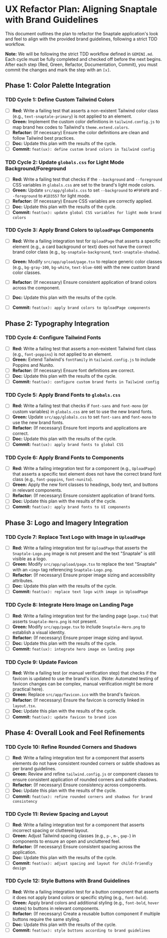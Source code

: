 # UX Refactor Plan: Aligning Snaptale with Brand Guidelines

This document outlines the plan to refactor the Snaptale application's look and feel to align with the provided brand guidelines, following a strict TDD workflow.

**Note:** We will be following the strict TDD workflow defined in `GEMINI.md`. Each cycle must be fully completed and checked off before the next begins. After each step (Red, Green, Refactor, Documentation, Commit), you must commit the changes and mark the step with an `[x]`.

## Phase 1: Color Palette Integration

### TDD Cycle 1: Define Custom Tailwind Colors

- [ ] **Red:** Write a failing test that asserts a non-existent Tailwind color class (e.g., `text-snaptale-primary`) is not applied to an element.
- [ ] **Green:** Implement the custom color definitions in `tailwind.config.js` to map brand hex codes to Tailwind's `theme.extend.colors`.
- [ ] **Refactor:** (If necessary) Ensure the color definitions are clean and follow Tailwind best practices.
- [ ] **Doc:** Update this plan with the results of the cycle.
- [ ] **Commit:** `feat(ux): define custom brand colors in Tailwind config`

### TDD Cycle 2: Update `globals.css` for Light Mode Background/Foreground

- [ ] **Red:** Write a failing test that checks if the `--background` and `--foreground` CSS variables in `globals.css` are set to the brand's light mode colors.
- [ ] **Green:** Update `src/app/globals.css` to set `--background` to `#F9FAFB` and `--foreground` to `#1D3557` for light mode.
- [ ] **Refactor:** (If necessary) Ensure CSS variables are correctly applied.
- [ ] **Doc:** Update this plan with the results of the cycle.
- [ ] **Commit:** `feat(ux): update global CSS variables for light mode brand colors`

### TDD Cycle 3: Apply Brand Colors to `UploadPage` Components

- [ ] **Red:** Write a failing integration test for `UploadPage` that asserts a specific element (e.g., a card background or text) does not have the correct brand color class (e.g., `bg-snaptale-background`, `text-snaptale-shadow`).
- [ ] **Green:** Modify `src/app/upload/page.tsx` to replace generic color classes (e.g., `bg-gray-100`, `bg-white`, `text-blue-600`) with the new custom brand color classes.

- [ ] **Refactor:** (If necessary) Ensure consistent application of brand colors across the component.
- [ ] **Doc:** Update this plan with the results of the cycle.
- [ ] **Commit:** `feat(ux): apply brand colors to UploadPage components`

## Phase 2: Typography Integration

### TDD Cycle 4: Configure Tailwind Fonts

- [ ] **Red:** Write a failing test that asserts a non-existent Tailwind font class (e.g., `font-poppins`) is not applied to an element.
- [ ] **Green:** Extend Tailwind's `fontFamily` in `tailwind.config.js` to include Poppins and Nunito.
- [ ] **Refactor:** (If necessary) Ensure font definitions are correct.
- [ ] **Doc:** Update this plan with the results of the cycle.
- [ ] **Commit:** `feat(ux): configure custom brand fonts in Tailwind config`

### TDD Cycle 5: Apply Brand Fonts to `globals.css`

- [ ] **Red:** Write a failing test that checks if `font-sans` and `font-mono` (or custom variables) in `globals.css` are set to use the new brand fonts.
- [ ] **Green:** Update `src/app/globals.css` to set `font-sans` and `font-mono` to use the new brand fonts.
- [ ] **Refactor:** (If necessary) Ensure font imports and applications are correct.
- [ ] **Doc:** Update this plan with the results of the cycle.
- [ ] **Commit:** `feat(ux): apply brand fonts to global CSS`

### TDD Cycle 6: Apply Brand Fonts to Components

- [ ] **Red:** Write a failing integration test for a component (e.g., `UploadPage`) that asserts a specific text element does not have the correct brand font class (e.g., `font-poppins`, `font-nunito`).
- [ ] **Green:** Apply the new font classes to headings, body text, and buttons in relevant components.
- [ ] **Refactor:** (If necessary) Ensure consistent application of brand fonts.
- [ ] **Doc:** Update this plan with the results of the cycle.
- [ ] **Commit:** `feat(ux): apply brand fonts to UI components`

## Phase 3: Logo and Imagery Integration

### TDD Cycle 7: Replace Text Logo with Image in `UploadPage`

- [ ] **Red:** Write a failing integration test for `UploadPage` that asserts the `Snaptale-Logo.png` image is not present and the text "Snaptale" is still visible as a logo.
- [ ] **Green:** Modify `src/app/upload/page.tsx` to replace the text "Snaptale" with an `<img>` tag referencing `Snaptale-Logo.png`.
- [ ] **Refactor:** (If necessary) Ensure proper image sizing and accessibility attributes.
- [ ] **Doc:** Update this plan with the results of the cycle.
- [ ] **Commit:** `feat(ux): replace text logo with image in UploadPage`

### TDD Cycle 8: Integrate Hero Image on Landing Page

- [ ] **Red:** Write a failing integration test for the landing page (`page.tsx`) that asserts `Snaptale-Hero.png` is not present.
- [ ] **Green:** Modify `src/app/page.tsx` to include `Snaptale-Hero.png` to establish a visual identity.
- [ ] **Refactor:** (If necessary) Ensure proper image sizing and layout.
- [ ] **Doc:** Update this plan with the results of the cycle.
- [ ] **Commit:** `feat(ux): integrate hero image on landing page`

### TDD Cycle 9: Update Favicon

- [ ] **Red:** Write a failing test (or manual verification step) that checks if the favicon is updated to use the brand's icon. (Note: Automated testing of favicon changes can be complex, manual verification might be more practical here).
- [ ] **Green:** Replace `src/app/favicon.ico` with the brand's favicon.
- [ ] **Refactor:** (If necessary) Ensure the favicon is correctly linked in `layout.tsx`.
- [ ] **Doc:** Update this plan with the results of the cycle.
- [ ] **Commit:** `feat(ux): update favicon to brand icon`

## Phase 4: Overall Look and Feel Refinements

### TDD Cycle 10: Refine Rounded Corners and Shadows

- [ ] **Red:** Write a failing integration test for a component that asserts elements do not have consistent rounded corners or subtle shadows as per brand guidelines.
- [ ] **Green:** Review and refine `tailwind.config.js` or component classes to ensure consistent application of rounded corners and subtle shadows.
- [ ] **Refactor:** (If necessary) Ensure consistency across components.
- [ ] **Doc:** Update this plan with the results of the cycle.
- [ ] **Commit:** `feat(ux): refine rounded corners and shadows for brand consistency`

### TDD Cycle 11: Review Spacing and Layout

- [ ] **Red:** Write a failing integration test for a component that asserts incorrect spacing or cluttered layout.
- [ ] **Green:** Adjust Tailwind spacing classes (e.g., `p-`, `m-`, `gap-`) in components to ensure an open and uncluttered feel.
- [ ] **Refactor:** (If necessary) Ensure consistent spacing across the application.
- [ ] **Doc:** Update this plan with the results of the cycle.
- [ ] **Commit:** `feat(ux): adjust spacing and layout for child-friendly design`

### TDD Cycle 12: Style Buttons with Brand Guidelines

- [ ] **Red:** Write a failing integration test for a button component that asserts it does not apply brand colors or specific styling (e.g., `font-bold`).
- [ ] **Green:** Apply brand colors and additional styling (e.g., `font-bold`, `hover` states) to buttons in relevant components.
- [ ] **Refactor:** (If necessary) Create a reusable button component if multiple buttons require the same styling.
- [ ] **Doc:** Update this plan with the results of the cycle.
- [ ] **Commit:** `feat(ux): style buttons according to brand guidelines`
